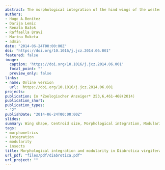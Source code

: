 ```yaml
---
abstract: The morphological integration of the hind wings of the western corn rootworm Diabrotica virgifera virgifera LeConte was investigated to get a better insight of the undergone by this invasive species. Geometric morphometric methods were used to test two modularity hypotheses associated with the wing development and function (hypothesis H1 anterior/posterior or H2 distal/proximal wing parts). Both hypotheses were rejected and the results showed the integrated behavior of the hind wings of D. v. virgifera. The hypothesized modules do not represent separate units of variation, so in a similar fashion as exhibited by the model species Drosophila melanogaster, the hind wings of D. v. virgifera act as a single functional unit. The moderate covariation strength found between anterior and posterior and distal and proximal parts of the hind wing of D. v. virgifera confirms its integrated behavior. We conclude that the wing shape shows internal integration, which could enable flexibility and thus enhance flight maneuverability. This study contributes to the understanding of morphological integration and modularity on a non-model organism. Additionally, these findings lay the groundwork for future flight performance and biogeographical studies on how wing shape and size vary across the endemic and expanded/invaded range in the USA and Europe infested with D. v. virgifera.
authors:
- Hugo A.Benítez
- Darija Lemic
- Renata Bažok
- Raffaella Bravi
- Marina Buketa
- admin
date: "2014-06-24T00:00:00Z"
doi: "https://doi.org/10.1016/j.jcz.2014.06.001"
featured: false
image:
  caption: 'https://doi.org/10.1016/j.jcz.2014.06.001'
  focal_point: ""
  preview_only: false
links:
- name: Online version
  url:  https://doi.org/10.1016/j.jcz.2014.06.001
projects:
publication: In *Zoologischer Anzeiger* 253,6,461-468(2014)
publication_short: 
publication_types:
- "2"
publishDate: "2014-06-24T00:00:00Z"
slides: 
summary: Wing shape, Centroid size, Morphological integration, Modularity, Diabrotica
tags:
- morphometrics
- integration
- modularity
- insects
title: Morphological integration and modularity in Diabrotica virgifera virgifera LeConte (Coleoptera Chrysomelidae) hind wings
url_pdf: "files/pdf/diabrotica.pdf"
url_project: ""
---
```


